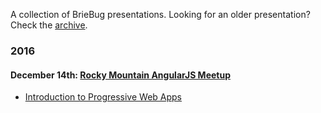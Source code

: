 A collection of BrieBug presentations. Looking for an older presentation? Check the [archive](archive).

### 2016

#### December 14th: [Rocky Mountain AngularJS Meetup](https://www.meetup.com/RockyMountainAngularJS/events/235881445/)
  * [Introduction to Progressive Web Apps](https://briebugconsulting.github.io/presentations/ng-meetup/2016/12/introduction-to-progress-web-apps)

